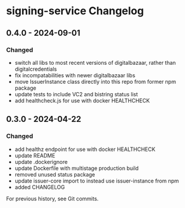 # signing-service Changelog

## 0.4.0 - 2024-09-01
### Changed
- switch all libs to most recent versions of digitalbazaar, rather than digitalcredentials
- fix incompatabilities with newer digitalbazaar libs
- move IssuerInstance class directly into this repo from former npm package
- update tests to include VC2 and bistring status list
- add healthcheck.js for use with docker HEALTHCHECK

## 0.3.0 - 2024-04-22
### Changed
- add healthz endpoint for use with docker HEALTHCHECK
- update README
- update .dockerignore
- update Dockerfile with multistage production build
- removed unused status package
- update issuer-core import to instead use issuer-instance from npm
- added CHANGELOG

For previous history, see Git commits.